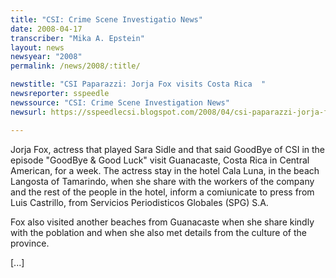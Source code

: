 ```yaml
---
title: "CSI: Crime Scene Investigatio News"
date: 2008-04-17
transcriber: "Mika A. Epstein"
layout: news
newsyear: "2008"
permalink: /news/2008/:title/

newstitle: "CSI Paparazzi: Jorja Fox visits Costa Rica  "
newsreporter: sspeedle
newssource: "CSI: Crime Scene Investigation News"
newsurl: https://sspeedlecsi.blogspot.com/2008/04/csi-paparazzi-jorja-fox-visits-costa.html

---
```


Jorja Fox, actress that played Sara Sidle and that said GoodBye of CSI in the episode "GoodBye & Good Luck" visit Guanacaste, Costa Rica in Central American, for a week. The actress stay in the hotel Cala Luna, in the beach Langosta of Tamarindo, when she share with the workers of the company and the rest of the people in the hotel, inform a comiunicate to press from Luis Castrillo, from Servicios Periodisticos Globales (SPG) S.A.

Fox also visited another beaches from Guanacaste when she share kindly with the poblation and when she also met details from the culture of the province.

[...]
